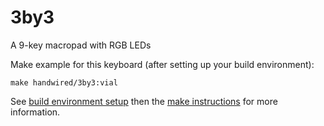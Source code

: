 # 3by3

A 9-key macropad with RGB LEDs

Make example for this keyboard (after setting up your build environment):

    make handwired/3by3:vial

See [build environment setup](https://docs.qmk.fm/#/getting_started_build_tools) then the [make instructions](https://docs.qmk.fm/#/getting_started_make_guide) for more information.
